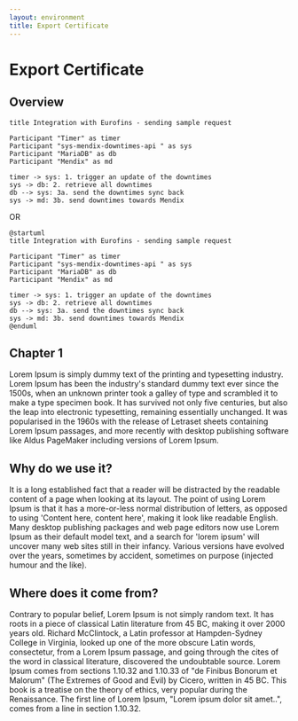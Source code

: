 ```yaml
---
layout: environment
title: Export Certificate
---
```


# Export Certificate

## Overview

```plantuml!
title Integration with Eurofins - sending sample request

Participant "Timer" as timer
Participant "sys-mendix-downtimes-api " as sys
Participant "MariaDB" as db
Participant "Mendix" as md

timer -> sys: 1. trigger an update of the downtimes
sys -> db: 2. retrieve all downtimes
db --> sys: 3a. send the downtimes sync back
sys -> md: 3b. send downtimes towards Mendix
```

OR 

```plantuml!
@startuml
title Integration with Eurofins - sending sample request

Participant "Timer" as timer
Participant "sys-mendix-downtimes-api " as sys
Participant "MariaDB" as db
Participant "Mendix" as md

timer -> sys: 1. trigger an update of the downtimes
sys -> db: 2. retrieve all downtimes
db --> sys: 3a. send the downtimes sync back
sys -> md: 3b. send downtimes towards Mendix
@enduml
```

## Chapter 1

Lorem Ipsum is simply dummy text of the printing and typesetting industry. Lorem Ipsum has been the industry's standard dummy text ever since the 1500s, when an unknown printer took a galley of type and scrambled it to make a type specimen book. It has survived not only five centuries, but also the leap into electronic typesetting, remaining essentially unchanged. It was popularised in the 1960s with the release of Letraset sheets containing Lorem Ipsum passages, and more recently with desktop publishing software like Aldus PageMaker including versions of Lorem Ipsum.

## Why do we use it?
It is a long established fact that a reader will be distracted by the readable content of a page when looking at its layout. The point of using Lorem Ipsum is that it has a more-or-less normal distribution of letters, as opposed to using 'Content here, content here', making it look like readable English. Many desktop publishing packages and web page editors now use Lorem Ipsum as their default model text, and a search for 'lorem ipsum' will uncover many web sites still in their infancy. Various versions have evolved over the years, sometimes by accident, sometimes on purpose (injected humour and the like).

## Where does it come from?
Contrary to popular belief, Lorem Ipsum is not simply random text. It has roots in a piece of classical Latin literature from 45 BC, making it over 2000 years old. Richard McClintock, a Latin professor at Hampden-Sydney College in Virginia, looked up one of the more obscure Latin words, consectetur, from a Lorem Ipsum passage, and going through the cites of the word in classical literature, discovered the undoubtable source. Lorem Ipsum comes from sections 1.10.32 and 1.10.33 of "de Finibus Bonorum et Malorum" (The Extremes of Good and Evil) by Cicero, written in 45 BC. This book is a treatise on the theory of ethics, very popular during the Renaissance. The first line of Lorem Ipsum, "Lorem ipsum dolor sit amet..", comes from a line in section 1.10.32.
